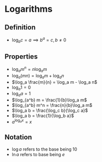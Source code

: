 # Logarithms

## Definition

- $\log_b c = a \implies b^a = c, b \not= 0$

## Properties

- $\log_a m^n = n \log_a m$
- $\log_a (mn) = \log_a m  + \log_a n$
- $\log_a \frac{m}{n} = \log_a m - \log_a n$
- $\log_a 1 = 0$
- $\log_a a = 1$
- $\log_{a^b} m = \frac{1}{b}\log_a m$
- $\log_{a^b} m^n = \frac{n}{b}\log_a m$
- $\log_a b = \frac{\log_c b}{\log_c a}$
- $\log_a b = \frac{1}{\log_b a}$
- $a^{\log_a x} = x$

## Notation

- $\log a$ refers to the base being 10
- $\ln a$ refers to base being $e$
